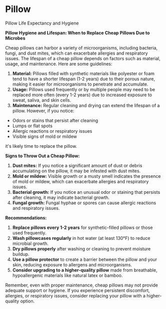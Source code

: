 # Pillow

Pillow Life Expectancy and Hygiene

**Pillow Hygiene and Lifespan: When to Replace Cheap Pillows Due to Microbes**

Cheap pillows can harbor a variety of microorganisms, including bacteria, fungi, and dust mites, which can exacerbate allergies and respiratory issues. The lifespan of a cheap pillow depends on factors such as material, usage, and maintenance. Here are some guidelines:

1. **Material:** Pillows filled with synthetic materials like polyester or foam tend to have a shorter lifespan (1-2 years) due to their porous nature, making it easier for microorganisms to penetrate and accumulate.
2. **Usage:** Pillows used frequently or by multiple people may need to be replaced more often (every 1-2 years) due to increased exposure to sweat, saliva, and skin cells.
3. **Maintenance:** Regular cleaning and drying can extend the lifespan of a pillow. However, if you notice:

* Odors or stains that persist after cleaning
* Lumps or flat spots
* Allergic reactions or respiratory issues
* Visible signs of mold or mildew

it's likely time to replace the pillow.

**Signs to Throw Out a Cheap Pillow:**

1. **Dust mites:** If you notice a significant amount of dust or debris accumulating on the pillow, it may be infested with dust mites.
2. **Mold or mildew:** Visible growth or a musty smell indicates the presence of mold or mildew, which can exacerbate allergies and respiratory issues.
3. **Bacterial growth:** If you notice an unusual odor or staining that persists after cleaning, it may indicate bacterial growth.
4. **Fungal growth:** Fungal hyphae or spores can cause allergic reactions and respiratory issues.

**Recommendations:**

1. **Replace pillows every 1-2 years** for synthetic-filled pillows or those used frequently.
2. **Wash pillowcases regularly** in hot water (at least 130°F) to reduce microbial growth.
3. **Dry pillows properly** after washing or cleaning to prevent moisture buildup.
4. **Use a pillow protector** to create a barrier between the pillow and your skin, reducing exposure to allergens and microorganisms.
5. **Consider upgrading to a higher-quality pillow** made from breathable, hypoallergenic materials like natural latex or bamboo.

Remember, even with proper maintenance, cheap pillows may not provide adequate support or hygiene. If you experience persistent discomfort, allergies, or respiratory issues, consider replacing your pillow with a higher-quality option.
